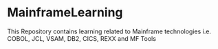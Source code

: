 # MainframeLearning
This Repository contains learning related to Mainframe technologies i.e. COBOL, JCL, VSAM, DB2, CICS, REXX and MF Tools
